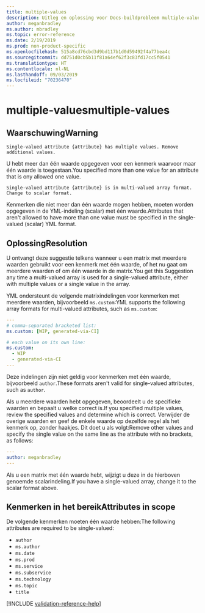 ```yaml
---
title: multiple-values
description: Uitleg en oplossing voor Docs-buildprobleem multiple-values
author: meganbradley
ms.author: mbradley
ms.topic: error-reference
ms.date: 2/19/2019
ms.prod: non-product-specific
ms.openlocfilehash: 515a8cd76cbd3d9bd117b1d0d59492f4a77bea4c
ms.sourcegitcommit: dd751d0cb5b11f81a64ef62f3c83fd17cc5f0541
ms.translationtype: HT
ms.contentlocale: nl-NL
ms.lasthandoff: 09/03/2019
ms.locfileid: "70236470"
---
```

# <a name="multiple-values"></a><span data-ttu-id="5ea68-103">multiple-values</span><span class="sxs-lookup"><span data-stu-id="5ea68-103">multiple-values</span></span>

## <a name="warning"></a><span data-ttu-id="5ea68-104">Waarschuwing</span><span class="sxs-lookup"><span data-stu-id="5ea68-104">Warning</span></span>

`Single-valued attribute {attribute} has multiple values. Remove additional values.`

<span data-ttu-id="5ea68-105">U hebt meer dan één waarde opgegeven voor een kenmerk waarvoor maar één waarde is toegestaan.</span><span class="sxs-lookup"><span data-stu-id="5ea68-105">You specified more than one value for an attribute that is ony allowed one value.</span></span>

`Single-valued attribute {attribute} is in multi-valued array format. Change to scalar format.`

<span data-ttu-id="5ea68-106">Kenmerken die niet meer dan één waarde mogen hebben, moeten worden opgegeven in de YML-indeling (scalar) met één waarde.</span><span class="sxs-lookup"><span data-stu-id="5ea68-106">Attributes that aren't allowed to have more than one value must be specified in the single-valued (scalar) YML format.</span></span>

## <a name="resolution"></a><span data-ttu-id="5ea68-107">Oplossing</span><span class="sxs-lookup"><span data-stu-id="5ea68-107">Resolution</span></span>

<span data-ttu-id="5ea68-108">U ontvangt deze suggestie telkens wanneer u een matrix met meerdere waarden gebruikt voor een kenmerk met één waarde, of het nu gaat om meerdere waarden of om één waarde in de matrix.</span><span class="sxs-lookup"><span data-stu-id="5ea68-108">You get this Suggestion any time a multi-valued array is used for a single-valued attribute, either with multiple values or a single value in the array.</span></span>

<span data-ttu-id="5ea68-109">YML ondersteunt de volgende matrixindelingen voor kenmerken met meerdere waarden, bijvoorbeeld `ms.custom`:</span><span class="sxs-lookup"><span data-stu-id="5ea68-109">YML supports the following array formats for multi-valued attributes, such as `ms.custom`:</span></span>

```yml
---
# comma-separated bracketed list:
ms.custom: [WIP, generated-via-CI]

# each value on its own line:
ms.custom:
  - WIP
  - generated-via-CI
---
```

<span data-ttu-id="5ea68-110">Deze indelingen zijn niet geldig voor kenmerken met één waarde, bijvoorbeeld `author`.</span><span class="sxs-lookup"><span data-stu-id="5ea68-110">These formats aren't valid for single-valued attributes, such as `author`.</span></span>

<span data-ttu-id="5ea68-111">Als u meerdere waarden hebt opgegeven, beoordeelt u de specifieke waarden en bepaalt u welke correct is.</span><span class="sxs-lookup"><span data-stu-id="5ea68-111">If you specified multiple values, review the specified values and determine which is correct.</span></span> <span data-ttu-id="5ea68-112">Verwijder de overige waarden en geef de enkele waarde op dezelfde regel als het kenmerk op, zonder haakjes. Dit doet u als volgt:</span><span class="sxs-lookup"><span data-stu-id="5ea68-112">Remove other values and specify the single value on the same line as the attribute with no brackets, as follows:</span></span>

```yml
---
author: meganbradley
---
```

<span data-ttu-id="5ea68-113">Als u een matrix met één waarde hebt, wijzigt u deze in de hierboven genoemde scalarindeling.</span><span class="sxs-lookup"><span data-stu-id="5ea68-113">If you have a single-valued array, change it to the scalar format above.</span></span>

## <a name="attributes-in-scope"></a><span data-ttu-id="5ea68-114">Kenmerken in het bereik</span><span class="sxs-lookup"><span data-stu-id="5ea68-114">Attributes in scope</span></span>

<span data-ttu-id="5ea68-115">De volgende kenmerken moeten één waarde hebben:</span><span class="sxs-lookup"><span data-stu-id="5ea68-115">The following attributes are required to be single-valued:</span></span>

- `author`
- `ms.author`
- `ms.date`
- `ms.prod`
- `ms.service`
- `ms.subservice`
- `ms.technology`
- `ms.topic`
- `title`

<!--make sure to add this file to your includes folder and verify the path-->
[!INCLUDE [validation-reference-help](includes/validation-reference-help.md)]
